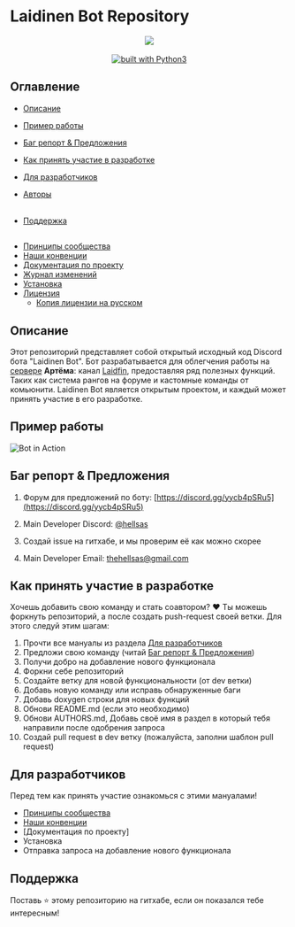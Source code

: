 # Laidinen Bot Repository
<div align="center">
<img src="https://github.com/Laidfinland-Team/Laidinen-Bot/blob/master/otherfile/Bot_ava.png">
<br/>
<br/>
<a href="https://www.python.org/"><img src="https://img.shields.io/badge/built%20with-Python3-green.svg" alt="built with Python3"></a>
</div>

## Оглавление								
   * [Описание](https://github.com/Laidfinland-Team/Laidinen-Bot#описание)
   * [Пример работы](https://github.com/Laidfinland-Team/Laidinen-Bot#Пример-работы)
   * [Баг репорт & Предложения](https://github.com/Laidfinland-Team/Laidinen-Bot#Баг-репорт--Предложения)
   * [Как принять участие в разработке](https://github.com/Laidfinland-Team/Laidinen-Bot#как-принять-участие-в-разработке)
   * [Для разработчиков](https://github.com/Laidfinland-Team/Laidinen-Bot#для-разработчиков)

   * [Авторы](https://github.com/Laidfinland-Team/Laidinen-Bot/blob/master/AUTHORS.MD)
   </br></br>
   * [Поддержка](https://github.com/Laidfinland-Team/Laidinen-Bot#поддержка)

##
   * [Принципы сообщества](https://github.com/Laidfinland-Team/Laidinen-Bot/blob/master/.github/CODE_OF_CONDUCT.md)
   * [Наши конвенции](https://github.com/Laidfinland-Team/Laidinen-Bot/blob/master/.github/CONVENTION.md)
   * [Документация по проекту](https://github.com/Laidfinland-Team/Laidinen-Bot/blob/master/.github/BASE_DOCUMENTATION.md)
   * [Журнал изменений](https://github.com/Laidfinland-Team/Laidinen-Bot/blob/master/CHANGELOG.md)
   * [Установка]()
   * [Лицензия](https://github.com/Laidfinland-Team/Laidinen-Bot/blob/master/LICENSE)
       * [Копия лицензии на русском](https://github.com/Laidfinland-Team/Laidinen-Bot/blob/master/LICENSE_RU.md)

## Описание
Этот репозиторий представляет собой открытый исходный код Discord бота "Laidinen Bot". Бот разрабатывается для облегчения работы на [сервере](https://discord.gg/yycb4pSRu5) **Артёма**: канал [Laidfin](https://www.youtube.com/@Laidfin), предоставляя ряд полезных функций. Таких как система рангов на форуме и кастомные команды от комьюнити. Laidinen Bot является открытым проектом, и каждый может принять участие в его разработке.

## Пример работы
![Bot in Action](https://github.com/Laidfinland-Team/Laidinen-Bot/blob/master/otherfile/gif.gif)

## Баг репорт & Предложения
1. Форум для предложений по боту: [https://discord.gg/yycb4pSRu5](https://discord.gg/yycb4pSRu5)

2. Main Developer Discord: [@hellsas](https://discord.com/users/hellsas)

3. Создай issue на гитхабе, и мы проверим её как можно скорее

4. Main Developer Email: [thehellsas@gmail.com](mailto:thehellsas@gmail.com)


## Как принять участие в разработке
Хочешь добавить свою команду и стать соавтором? ❤️ Ты можешь форкнуть репозиторий, а после создать push-request своей ветки. Для этого следуй этим шагам:
1. Прочти все мануалы из раздела [Для разработчиков](https://github.com/Laidfinland-Team/Laidinen-Bot#для-разработчиков)
2. Предложи свою команду (читай [Баг репорт & Предложения](https://github.com/Laidfinland-Team/Laidinen-Bot#Баг-репорт--Предложения))
3. Получи добро на добавление нового функционала
4. Форкни себе репозиторий
5. Создайте ветку для новой функциональности (от dev ветки)
6. Добавь новую команду или исправь обнаруженные баги
7. Добавь doxygen строки для новых функций
8. Обнови README.md (если это необходимо)
9. Обнови AUTHORS.md, Добавь своё имя в раздел в который тебя направили после одобрения запроса
10. Создай pull request в dev ветку (пожалуйста, заполни шаблон pull request)

## Для разработчиков
Перед тем как принять участие ознакомься с этими мануалами! 
* [Принципы сообщества](https://github.com/Laidfinland-Team/Laidinen-Bot/blob/master/.github/CODE_OF_CONDUCT.md)
* [Наши конвенции](https://github.com/Laidfinland-Team/Laidinen-Bot/blob/master/.github/CONVENTION.md) 
* [Документация по проекту]
* Установка
* Отправка запроса на добавление нового функционала 
## Поддержка 
Поставь ⭐ этому репозиторию на гитхабе, если он показался тебе интересным! 
